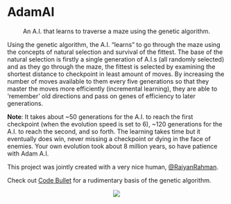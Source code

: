 # AdamAI
<p align="center">
An A.I. that learns to traverse a maze using the genetic algorithm.

Using the genetic algorithm, the A.I. “learns” to go through the maze using the concepts of natural selection and survival of the fittest. The base of the natural selection is firstly a single generation of A.I.s (all randomly selected) and as they go through the maze, the fittest is selected by examining the shortest distance to checkpoint in least amount of moves. By increasing the number of moves available to them every five generations so that they master the moves more efficiently (incremental learning), they are able to ‘remember’ old directions and pass on genes of efficiency to later generations.

**Note**: It takes about ~50 generations for the A.I. to reach the first checkpoint (when the evolution speed is set to 6), ~120 generations for the A.I. to reach the second, and so forth. The learning takes time but it eventually does win, never missing a checkpoint or dying in the face of enemies. Your own evolution took about 8 million years, so have patience with Adam A.I.

This project was jointly created with a very nice human, [@RaiyanRahman](https://github.com/RaiyanRahman).

Check out [Code Bullet](https://github.com/Code-Bullet) for a rudimentary basis of the genetic algorithm.
<p align="center">
<img src="https://i.imgur.com/zpuw4bf.png"/>
 </p>
</p>
